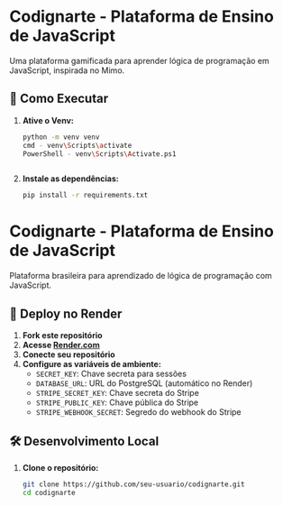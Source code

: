# Codignarte - Plataforma de Ensino de JavaScript

Uma plataforma gamificada para aprender lógica de programação em JavaScript, inspirada no Mimo.

## 🚀 Como Executar

1. **Ative o Venv:**
    ```bash
    python -m venv venv
    cmd - venv\Scripts\activate
    PowerShell - venv\Scripts\Activate.ps1



2. **Instale as dependências:**
   ```bash
   pip install -r requirements.txt

# Codignarte - Plataforma de Ensino de JavaScript

Plataforma brasileira para aprendizado de lógica de programação com JavaScript.

## 🚀 Deploy no Render

1. **Fork este repositório**
2. **Acesse [Render.com](https://render.com)**
3. **Conecte seu repositório**
4. **Configure as variáveis de ambiente:**
   - `SECRET_KEY`: Chave secreta para sessões
   - `DATABASE_URL`: URL do PostgreSQL (automático no Render)
   - `STRIPE_SECRET_KEY`: Chave secreta do Stripe
   - `STRIPE_PUBLIC_KEY`: Chave pública do Stripe
   - `STRIPE_WEBHOOK_SECRET`: Segredo do webhook do Stripe

## 🛠 Desenvolvimento Local

1. **Clone o repositório:**
   ```bash
   git clone https://github.com/seu-usuario/codignarte.git
   cd codignarte